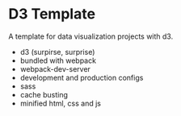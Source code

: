 # D3 Template

A template for data visualization projects with d3.

* d3 (surpirse, surprise)
* bundled with webpack
* webpack-dev-server
* development and production configs
* sass
* cache busting
* minified html, css and js
